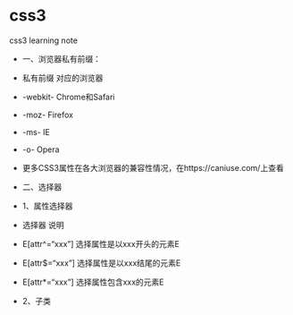 # css3
css3 learning note

* 一、浏览器私有前缀：
* 私有前缀	对应的浏览器
* -webkit-	Chrome和Safari
* -moz-	    Firefox
* -ms-	    IE
* -o-	      Opera
* 更多CSS3属性在各大浏览器的兼容性情况，在https://caniuse.com/上查看

* 二、选择器
* 1、属性选择器
* 选择器	说明
* E[attr^=“xxx”]	选择属性是以xxx开头的元素E
* E[attr$=“xxx”]	选择属性是以xxx结尾的元素E
* E[attr*=“xxx”]	选择属性包含xxx的元素E
* 2、子类

